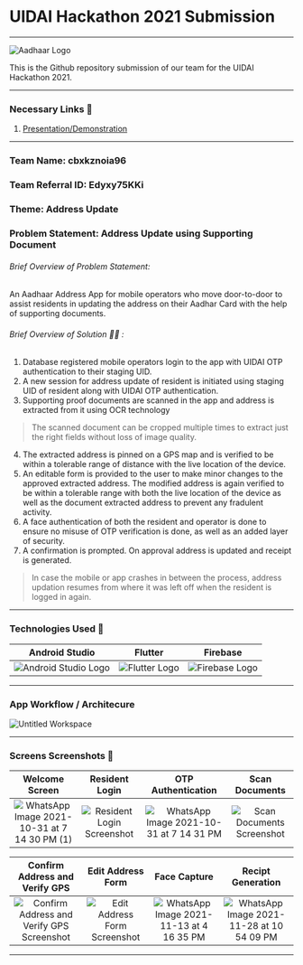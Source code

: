 # UIDAI Hackathon 2021 Submission
---

![Aadhaar Logo](https://upload.wikimedia.org/wikipedia/en/thumb/c/cf/Aadhaar_Logo.svg/1200px-Aadhaar_Logo.svg.png)

This is the Github repository submission of our team for the UIDAI Hackathon 2021.

---
### Necessary Links 🔗

1. [Presentation/Demonstration](https://drive.google.com/drive/folders/11KKc_MD2qGqXQAVogeriECCYd9IuDfBd?usp=sharing)
---

### Team Name: cbxkznoia96
### Team Referral ID: Edyxy75KKi
### Theme: Address Update
### Problem Statement: Address Update using Supporting Document

###### Brief Overview of Problem Statement:
An Aadhaar Address App for mobile operators who move door-to-door to assist residents in updating the address on their Aadhar Card with the help of supporting documents.

###### Brief Overview of Solution 👨‍💻 :
1. Database registered mobile operators login to the app with UIDAI OTP authentication to their staging UID.
2. A new session for address update of resident is initiated using staging UID of resident along with UIDAI OTP authentication.
3. Supporting proof documents are scanned in the app and address is extracted from it using OCR technology
> The scanned document can be cropped multiple times to extract just the right fields without loss of image quality.
>

4. The extracted address is pinned on a GPS map and is verified to be within a tolerable range of distance with the live location of the device.
5. An editable form is provided to the user to make minor changes to the approved extracted address. The modified address is again verified to be within a tolerable range with both the live location of the device as well as the document extracted address to prevent any fradulent activity.
6. A face authentication of both the resident and operator is done to ensure no misuse of OTP verification is done, as well as an added layer of security.
7. A confirmation is prompted. On approval address is updated and receipt is generated.

> In case the mobile or app crashes in between the process, address updation resumes from where it was left off when the resident is logged in again.

---
### Technologies Used 📱

| Android Studio | Flutter | Firebase |
|:--------------:|:-------:|:--------:|
|![Android Studio Logo](https://techcrunch.com/wp-content/uploads/2017/02/android-studio-logo.png?w=730&crop=1)|![Flutter Logo](https://repository-images.githubusercontent.com/31792824/fb7e5700-6ccc-11e9-83fe-f602e1e1a9f1)|![Firebase Logo](https://www.technisys.com/wp-content/uploads/2021/06/firebase_logo-1.png)|

---
### App Workflow / Architecure
![Untitled Workspace](https://user-images.githubusercontent.com/61295782/190618318-97495dea-caae-4fcd-a2fc-081950c819d7.png)

---

### Screens Screenshots  📸
| Welcome Screen | Resident Login | OTP Authentication | Scan Documents |
|:--------------:|:-------:|:-------:|:-------:|
|![WhatsApp Image 2021-10-31 at 7 14 30 PM (1)](https://user-images.githubusercontent.com/61295782/190618891-2cee1e45-821d-4fe1-95ed-a61e68c042b4.jpeg)|![Resident Login Screenshot](https://i.ibb.co/GFHRCZ5/Screenshot-20211031-184201.jpg)|![WhatsApp Image 2021-10-31 at 7 14 31 PM](https://user-images.githubusercontent.com/61295782/190618962-72286da0-f66f-4f17-9e42-968667168530.jpeg)|![Scan Documents Screenshot](https://i.ibb.co/zhLxdnW/Screenshot-20211031-184449-01-01.jpg)|

| Confirm Address and Verify GPS | Edit Address Form | Face Capture | Recipt Generation|
|:--------------:|:-------:|:-------:|:-------:|
|![Confirm Address and Verify GPS Screenshot](https://i.ibb.co/9mDPtFr/Screenshot-20211031-184604-01-01.jpg)|![Edit Address Form Screenshot](https://i.ibb.co/WvfN1sv/Screenshot-20211031-184618-01.jpg)|![WhatsApp Image 2021-11-13 at 4 16 35 PM](https://user-images.githubusercontent.com/61295782/190619175-c4480dce-43d8-4106-8ef0-9b37700dfb20.jpeg)|![WhatsApp Image 2021-11-28 at 10 54 09 PM](https://user-images.githubusercontent.com/61295782/190619195-ce6aec71-4207-4f39-b97f-1ce4db70d208.jpeg)|
---
